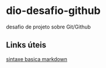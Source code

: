 # dio-desafio-github
desafio de projeto sobre Git/Github

## Links úteis
[sintaxe basica markdown](https://www.markdownguide.org/basic-syntax/)
